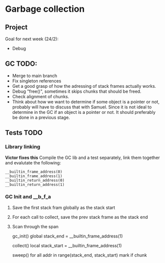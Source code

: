 # Garbage collection

## Project

Goal for next week (24/2):
- Debug 

## GC TODO:
- Merge to main branch
- Fix singleton references
- Get a good grasp of how the adressing of stack frames actually works.
- Debug "free()", sometimes it skips chunks that should be freed.
- Check alignment of chunks.
- Think about how we want to determine if some object is a pointer or not, probably will have to discuss that with Samuel. Since it is not ideal to determine in the GC if an object is a pointer or not. It should preferably be done in a previous stage.

## Tests TODO
### Library linking
**Victor fixes this**
Compile the GC lib and a test separately, link them together
and evalutate the following:

    __builtin_frame_address(0)
    __builtin_frame_address(1)
    __builtin_return_address(0)
    __builtin_return_address(1)

### GC Init and __b_f_a
1. Save the first stack fram globally as the stack start
2. For each call to collect, save the prev stack frame as the stack end
3. Scan through the span

    gc_init()
        global stack_end = __builtin_frame_address(1)

    collect()
        local stack_start = __builtin_frame_address(1)

    sweep()
        for all addr in range(stack_end, stack_start)
            mark if chunk
